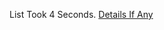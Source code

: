 List Took 4 Seconds.
[Details If Any](https://github.com/deathbybandaid/piholeparser/blob/master/RecentRunLogs/parsingscripts/AdguardEnglishFilter.md)

